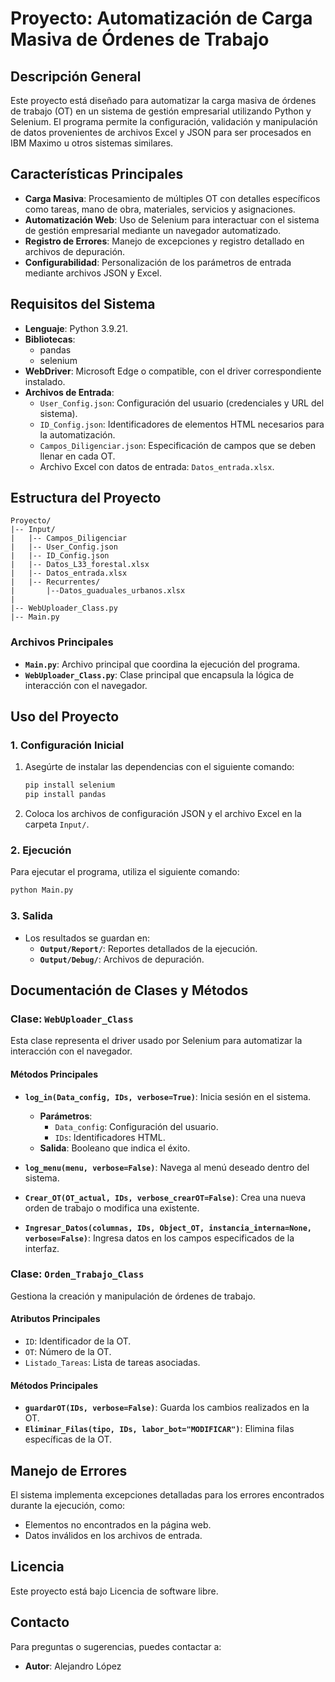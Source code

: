 # Proyecto: Automatización de Carga Masiva de Órdenes de Trabajo

## Descripción General
Este proyecto está diseñado para automatizar la carga masiva de órdenes de trabajo (OT) en un sistema de gestión empresarial utilizando Python y Selenium. El programa permite la configuración, validación y manipulación de datos provenientes de archivos Excel y JSON para ser procesados en IBM Maximo u otros sistemas similares.

## Características Principales
- **Carga Masiva**: Procesamiento de múltiples OT con detalles específicos como tareas, mano de obra, materiales, servicios y asignaciones.
- **Automatización Web**: Uso de Selenium para interactuar con el sistema de gestión empresarial mediante un navegador automatizado.
- **Registro de Errores**: Manejo de excepciones y registro detallado en archivos de depuración.
- **Configurabilidad**: Personalización de los parámetros de entrada mediante archivos JSON y Excel.

## Requisitos del Sistema
- **Lenguaje**: Python 3.9.21.
- **Bibliotecas**:
  - pandas
  - selenium
- **WebDriver**: Microsoft Edge o compatible, con el driver correspondiente instalado.
- **Archivos de Entrada**:
  - `User_Config.json`: Configuración del usuario (credenciales y URL del sistema).
  - `ID_Config.json`: Identificadores de elementos HTML necesarios para la automatización.
  - `Campos_Diligenciar.json`: Especificación de campos que se deben llenar en cada OT.
  - Archivo Excel con datos de entrada: `Datos_entrada.xlsx`.

## Estructura del Proyecto
```plaintext
Proyecto/
|-- Input/
|   |-- Campos_Diligenciar
|   |-- User_Config.json
|   |-- ID_Config.json
|   |-- Datos_L33_forestal.xlsx
|   |-- Datos_entrada.xlsx
|   |-- Recurrentes/
|       |--Datos_guaduales_urbanos.xlsx
|
|-- WebUploader_Class.py
|-- Main.py
```

### Archivos Principales
- **`Main.py`**: Archivo principal que coordina la ejecución del programa.
- **`WebUploader_Class.py`**: Clase principal que encapsula la lógica de interacción con el navegador.

## Uso del Proyecto

### 1. Configuración Inicial
1. Asegúrte de instalar las dependencias con el siguiente comando:
   ```bash
   pip install selenium
   pip install pandas
   ```
2. Coloca los archivos de configuración JSON y el archivo Excel en la carpeta `Input/`.

### 2. Ejecución
Para ejecutar el programa, utiliza el siguiente comando:
```bash
python Main.py
```

### 3. Salida
- Los resultados se guardan en:
  - **`Output/Report/`**: Reportes detallados de la ejecución.
  - **`Output/Debug/`**: Archivos de depuración.

## Documentación de Clases y Métodos
### Clase: `WebUploader_Class`
Esta clase representa el driver usado por Selenium para automatizar la interacción con el navegador.

#### Métodos Principales
- **`log_in(Data_config, IDs, verbose=True)`**:
  Inicia sesión en el sistema.
  - **Parámetros**:
    - `Data_config`: Configuración del usuario.
    - `IDs`: Identificadores HTML.
  - **Salida**: Booleano que indica el éxito.

- **`log_menu(menu, verbose=False)`**:
  Navega al menú deseado dentro del sistema.

- **`Crear_OT(OT_actual, IDs, verbose_crearOT=False)`**:
  Crea una nueva orden de trabajo o modifica una existente.

- **`Ingresar_Datos(columnas, IDs, Object_OT, instancia_interna=None, verbose=False)`**:
  Ingresa datos en los campos especificados de la interfaz.

### Clase: `Orden_Trabajo_Class`
Gestiona la creación y manipulación de órdenes de trabajo.

#### Atributos Principales
- `ID`: Identificador de la OT.
- `OT`: Número de la OT.
- `Listado_Tareas`: Lista de tareas asociadas.

#### Métodos Principales
- **`guardarOT(IDs, verbose=False)`**: Guarda los cambios realizados en la OT.
- **`Eliminar_Filas(tipo, IDs, labor_bot="MODIFICAR")`**: Elimina filas específicas de la OT.

## Manejo de Errores
El sistema implementa excepciones detalladas para los errores encontrados durante la ejecución, como:
- Elementos no encontrados en la página web.
- Datos inválidos en los archivos de entrada.

## Licencia
Este proyecto está bajo Licencia de software libre.

## Contacto
Para preguntas o sugerencias, puedes contactar a:
- **Autor**: Alejandro López



